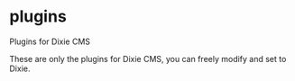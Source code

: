 # plugins
Plugins for Dixie CMS

These are only the plugins for Dixie CMS, you can freely modify and set to Dixie.
